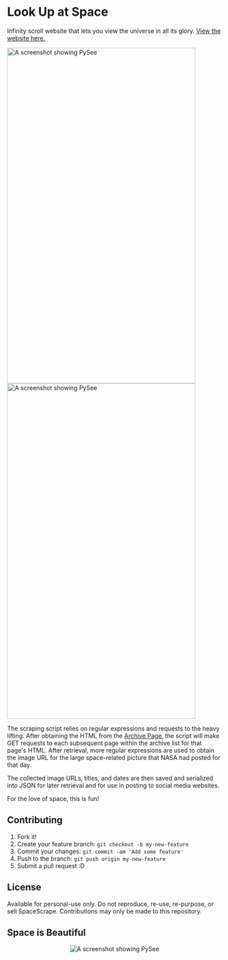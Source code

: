 # Look Up at Space
Infinity scroll website that lets you view the universe in all its glory. [View the website here.](http://lookupat.space/)


<div>
    <img src="https://i.imgur.com/GWFOgGa.jpg" width="441px" height="784px" alt="A screenshot showing PySee">
    <img src="https://i.imgur.com/HLsrEqP.jpg" width="441px" height="784px" alt="A screenshot showing PySee">
</div>


The scraping script relies on regular expressions and requests to the heavy
lifting. After obtaining the HTML from the 
[Archive Page](http://apod.nasa.gov/apod/archivepix.html), the script will 
make GET requests to each subsequent page within the archive
list for that page's HTML. After retrieval, more regular expressions are used 
to obtain the image URL for the large space-related picture that NASA had posted
for that day.

The collected image URLs, titles, and dates are then saved and serialized into
JSON for later retrieval and for use in posting to social media websites.

For the love of space, this is fun!


## Contributing

1. Fork it!
2. Create your feature branch: `git checkout -b my-new-feature`
3. Commit your changes: `git commit -am 'Add some feature'`
4. Push to the branch: `git push origin my-new-feature`
5. Submit a pull request :D

## License

Available for personal-use only. Do not reproduce, re-use, re-purpose, or sell
SpaceScrape. Contributions may only be made to this repository.

## Space is Beautiful

<p align="center">
    <img src="http://apod.nasa.gov/apod/image/1608/M63LRGBVermetteR.jpg" alt="A screenshot showing PySee">
</p>
